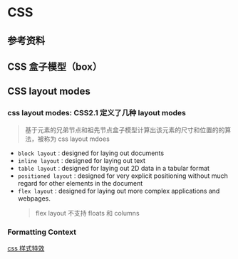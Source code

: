 # CSS

## 参考资料

## CSS 盒子模型（box）

## CSS layout modes

### css layout modes: CSS2.1 定义了几种 layout modes

> 基于元素的兄弟节点和祖先节点盒子模型计算出该元素的尺寸和位置的的算法，被称为 css layout mdoes

- `block layout：`designed for laying out documents
- `inline layout：`designed for laying out text
- `table layout：`designed for laying out 2D data in a tabular format
- `positioned layout：`designed for very explicit positioning without much regard for other elements in the document
- `flex layout：`designed for laying out more complex applications and webpages.
  > flex layout 不支持 floats 和 columns

### Formatting Context

[css 样式特效](https://codersblock.com/blog/creating-glow-effects-with-css/)

